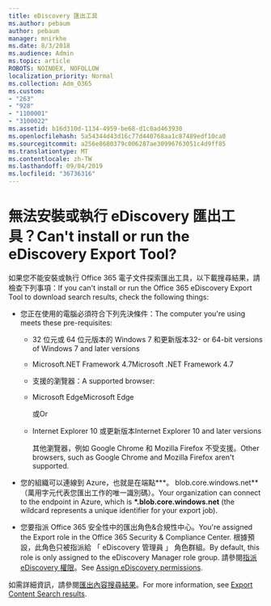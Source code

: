 ```yaml
---
title: eDiscovery 匯出工具
ms.author: pebaum
author: pebaum
manager: mnirkhe
ms.date: 8/3/2018
ms.audience: Admin
ms.topic: article
ROBOTS: NOINDEX, NOFOLLOW
localization_priority: Normal
ms.collection: Adm_O365
ms.custom:
- "263"
- "928"
- "1100001"
- "3100022"
ms.assetid: b16d310d-1134-4959-be68-d1c0ad463930
ms.openlocfilehash: 5a54344d43d16c77d440768aa1c87489edf10ca0
ms.sourcegitcommit: a256e8680379c006287ae30996763051c4d9ff85
ms.translationtype: MT
ms.contentlocale: zh-TW
ms.lasthandoff: 09/04/2019
ms.locfileid: "36736316"
---
```

# <a name="cant-install-or-run-the-ediscovery-export-tool"></a><span data-ttu-id="08f17-102">無法安裝或執行 eDiscovery 匯出工具？</span><span class="sxs-lookup"><span data-stu-id="08f17-102">Can't install or run the eDiscovery Export Tool?</span></span>

<span data-ttu-id="08f17-103">如果您不能安裝或執行 Office 365 電子文件探索匯出工具，以下載搜尋結果，請檢查下列事項：</span><span class="sxs-lookup"><span data-stu-id="08f17-103">If you can't install or run the Office 365 eDiscovery Export Tool to download search results, check the following things:</span></span>
  
- <span data-ttu-id="08f17-104">您正在使用的電腦必須符合下列先決條件：</span><span class="sxs-lookup"><span data-stu-id="08f17-104">The computer you're using meets these pre-requisites:</span></span>

  - <span data-ttu-id="08f17-105">32 位元或 64 位元版本的 Windows 7 和更新版本</span><span class="sxs-lookup"><span data-stu-id="08f17-105">32- or 64-bit versions of Windows 7 and later versions</span></span>

  - <span data-ttu-id="08f17-106">Microsoft.NET Framework 4.7</span><span class="sxs-lookup"><span data-stu-id="08f17-106">Microsoft .NET Framework 4.7</span></span>

  - <span data-ttu-id="08f17-107">支援的瀏覽器：</span><span class="sxs-lookup"><span data-stu-id="08f17-107">A supported browser:</span></span>

  - <span data-ttu-id="08f17-108">Microsoft Edge</span><span class="sxs-lookup"><span data-stu-id="08f17-108">Microsoft Edge</span></span>

    <span data-ttu-id="08f17-109">或</span><span class="sxs-lookup"><span data-stu-id="08f17-109">Or</span></span>

  - <span data-ttu-id="08f17-110">Internet Explorer 10 或更新版本</span><span class="sxs-lookup"><span data-stu-id="08f17-110">Internet Explorer 10 and later versions</span></span>

    <span data-ttu-id="08f17-111">其他瀏覽器，例如 Google Chrome 和 Mozilla Firefox 不受支援。</span><span class="sxs-lookup"><span data-stu-id="08f17-111">Other browsers, such as Google Chrome and Mozilla Firefox aren't supported.</span></span>

- <span data-ttu-id="08f17-112">您的組織可以連線到 Azure，也就是在端點**\*。 blob.core.windows.net** （萬用字元代表您匯出工作的唯一識別碼）。</span><span class="sxs-lookup"><span data-stu-id="08f17-112">Your organization can connect to the endpoint in Azure, which is **\*.blob.core.windows.net** (the wildcard represents a unique identifier for your export job).</span></span>

- <span data-ttu-id="08f17-113">您要指派 Office 365 安全性中的匯出角色&amp;合規性中心。</span><span class="sxs-lookup"><span data-stu-id="08f17-113">You're assigned the Export role in the Office 365 Security &amp; Compliance Center.</span></span> <span data-ttu-id="08f17-114">根據預設，此角色只被指派給 「 eDiscovery 管理員 」 角色群組。</span><span class="sxs-lookup"><span data-stu-id="08f17-114">By default, this role is only assigned to the eDiscovery Manager role group.</span></span> <span data-ttu-id="08f17-115">請參閱[指派 eDiscovery 權限](https://docs.microsoft.com/office365/securitycompliance/assign-ediscovery-permissions)。</span><span class="sxs-lookup"><span data-stu-id="08f17-115">See [Assign eDiscovery permissions](https://docs.microsoft.com/office365/securitycompliance/assign-ediscovery-permissions).</span></span>

<span data-ttu-id="08f17-116">如需詳細資訊，請參閱[匯出內容搜尋結果](https://docs.microsoft.com/office365/securitycompliance/export-search-results)。</span><span class="sxs-lookup"><span data-stu-id="08f17-116">For more information, see [Export Content Search results](https://docs.microsoft.com/office365/securitycompliance/export-search-results).</span></span>
  